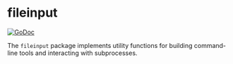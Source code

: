 # fileinput

[![GoDoc](https://img.shields.io/static/v1?label=godoc&message=reference&color=blue)](https://pkg.go.dev/github.com/creachadair/fileinput)

The `fileinput` package implements utility functions for building command-line
tools and interacting with subprocesses.
